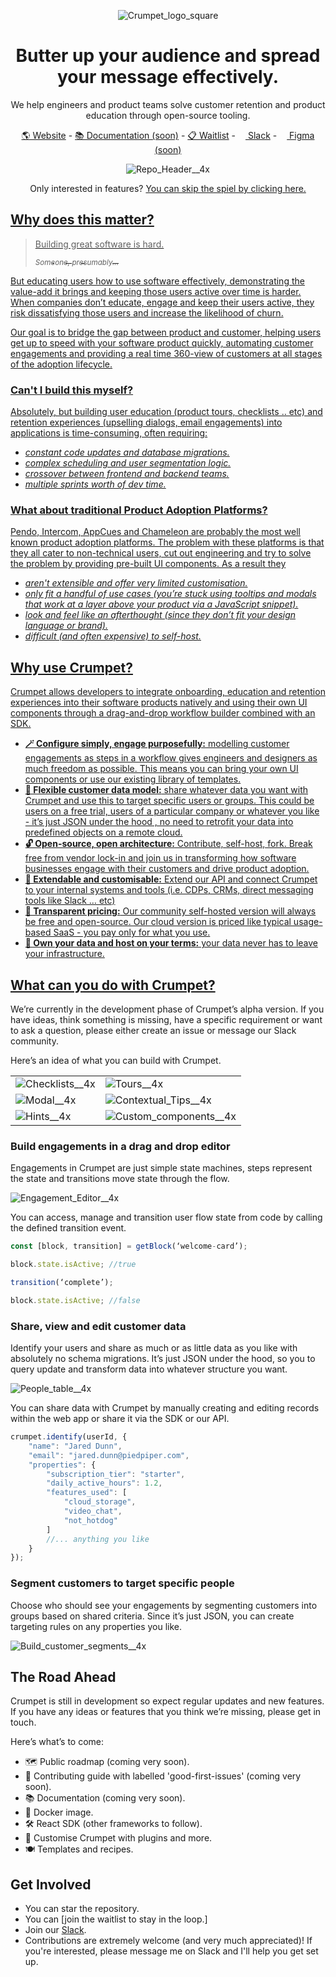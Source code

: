 <p align="center">
  <img src="https://github.com/CrumpetDev/crumpet/assets/30439911/6ddd604a-336f-4b02-8094-17ed416f2d7b" alt="Crumpet_logo_square">
</p>

<h1 align="center">
  Butter up your audience and spread your message effectively.
</h1>

<p align="center">
  We help engineers and product teams solve customer retention and product education through open-source tooling.
</p>

<p align="center">
  <a href="https://www.opencrumpet.com/">🌎 Website</a> - <a href="#">📚 Documentation (soon)</a> - <a href="#">📋 Waitlist</a> - <a href="https://join.slack.com/t/crumpetgroup/shared_invite/zt-1y0si8la9-YR0oxMmmYxRGmO2wmEPDrw" rel="nofollow"><img src="https://github.com/CrumpetDev/crumpet/assets/30439911/0a144f3b-6910-4b53-88dc-47ee09c02c5e" width="12" height="12" style="max-width: 100%; vertical-align: middle;"> Slack</a> - <a href="#"><img src="https://github.com/CrumpetDev/crumpet/assets/30439911/192ad5a4-8bb7-4547-8a4f-ccf2eb7cd5bc" width="12" height="12" style="max-width: 100%; vertical-align: middle;"> Figma (soon)</a>
</p>


<p align="center">
  <img src="https://github.com/CrumpetDev/crumpet/assets/30439911/9f419669-1228-488c-88d1-22944657874f" alt="Repo_Header__4x">
</p>

<p align="center"> Only interested in features? <a href="#what-can-you-do"> You can skip the spiel by clicking here.</p>

## Why does this matter?
 

>    
> Building great software is hard.
> 
> <sub>*Someone, presumably...*</sub>
 
But educating users how to use software effectively, demonstrating the value-add it brings and keeping those users active over time is harder. When companies don’t educate, engage and keep their users active, they risk dissatisfying those users and increase the likelihood of churn.

Our goal is to bridge the gap between product and customer, helping users get up to speed with your software product quickly, automating customer engagements and providing a real time 360-view of customers at all stages of the adoption lifecycle.

### Can't I build this myself?

Absolutely, but building user education (product tours, checklists .. etc) and retention experiences (upselling dialogs, email engagements) into applications is time-consuming, often requiring:

- *constant code updates and database migrations.*
- *complex scheduling and user segmentation logic.*
- *crossover between frontend and backend teams.*
- *multiple sprints worth of dev time.*

### What about traditional Product Adoption Platforms?

Pendo, Intercom, AppCues and Chameleon are probably the most well known product adoption platforms. The problem with these platforms is that they all cater to non-technical users, cut out engineering and try to solve the problem by providing pre-built UI components. As a result they

- *aren't extensible and offer very limited customisation.*
- *only fit a handful of use cases (you’re stuck using tooltips and modals that work at a layer above your product via a JavaScript snippet).*
- *look and feel like an afterthought (since they don’t fit your design language or brand).*
- *difficult (and often expensive) to self-host.*

## Why use Crumpet?

Crumpet allows developers to integrate onboarding, education and retention experiences into their software products natively and using their own UI components through a drag-and-drop workflow builder combined with an SDK.

- **🪄 Configure simply, engage purposefully:** modelling customer engagements as steps in a workflow gives engineers and designers as much freedom as possible. This means you can bring your own UI components or use our existing library of templates.
- **💪 Flexible customer data model:**  share whatever data you want with Crumpet and use this to target specific users or groups. This could be users on a free trial, users of a particular company or whatever you like - it’s just JSON under the hood , no need to retrofit your data into predefined objects on a remote cloud.
- **🔓 Open-source, open architecture:** Contribute, self-host, fork. Break free from vendor lock-in and join us in transforming how software businesses engage with their customers and drive product adoption.
- **🎨 Extendable and customisable:** Extend our API and connect Crumpet to your internal systems and tools (i.e. CDPs, CRMs, direct messaging tools like Slack … etc)
- **💸 Transparent pricing:** Our community self-hosted version will always be free and open-source. Our cloud version is priced like typical usage-based SaaS - you pay only for what you use.
- **💾 Own your data and host on your terms:** your data never has to leave your infrastructure.

## What can you do with Crumpet?
<a name="what-can-you-do"></a>
We’re currently in the development phase of Crumpet’s alpha version. If you have ideas, think something is missing, have a specific requirement or want to ask a question, please either create an issue or message our Slack community.

Here’s an idea of what you can build with Crumpet.

<table>
  <tr>
    <td><img src="https://github.com/CrumpetDev/crumpet/assets/30439911/19970dd7-20d2-4093-ac02-c41e3de1791e" alt="Checklists__4x"></td>
    <td><img src="https://github.com/CrumpetDev/crumpet/assets/30439911/a1004593-e2a1-4f03-bc97-ab982958d8c6" alt="Tours__4x"></td>
  </tr>
  <tr>
    <td><img src="https://github.com/CrumpetDev/crumpet/assets/30439911/55870a82-a59c-4a90-a9b1-16fdefe6cb63" alt="Modal__4x"></td>
    <td><img src="https://github.com/CrumpetDev/crumpet/assets/30439911/8b3949ac-f8aa-4587-81c4-892379a85186" alt="Contextual_Tips__4x"></td>
  </tr>
  <tr>
    <td><img src="https://github.com/CrumpetDev/crumpet/assets/30439911/f6d89d24-1826-4dc9-8d23-4b68edb26edc" alt="Hints__4x"></td>
    <td><img src="https://github.com/CrumpetDev/crumpet/assets/30439911/379f9df0-7ed2-42c0-a46d-676883b4ff9f" alt="Custom_components__4x"></td>
  </tr>
</table>


### Build engagements in a drag and drop editor

Engagements in Crumpet are just simple state machines, steps represent the state and transitions move state through the flow.

![Engagement_Editor__4x](https://github.com/CrumpetDev/crumpet/assets/30439911/c9cd1412-50df-4260-84db-cd176fa0f861)

You can access, manage and transition user flow state from code by calling the defined transition event. 

```jsx
const [block, transition] = getBlock(‘welcome-card’);

block.state.isActive; //true

transition(‘complete’);

block.state.isActive; //false
```

### Share, view and edit customer data

Identify your users and share as much or as little data as you like with absolutely no schema migrations. It’s just JSON under the hood, so you to query update and transform data into whatever structure you want.

![People_table__4x](https://github.com/CrumpetDev/crumpet/assets/30439911/e00782d8-57a0-4fb8-9b64-4bbdf074662b)

You can share data with Crumpet by manually creating and editing records within the web app or share it via the SDK or our API.

```jsx
crumpet.identify(userId, {
    "name": "Jared Dunn",
    "email": "jared.dunn@piedpiper.com",
    "properties": {
        "subscription_tier": "starter",
        "daily_active_hours": 1.2,
        "features_used": [
            "cloud_storage",
            "video_chat",
            "not_hotdog"
        ]
        //... anything you like
    }
});
```

### Segment customers to target specific people

Choose who should see your engagements by segmenting customers into groups based on shared criteria. Since it’s just JSON, you can create targeting rules on any properties you like.

![Build_customer_segments__4x](https://github.com/CrumpetDev/crumpet/assets/30439911/71bc052b-3ab7-4855-a264-706c5d4e0fea)

## The Road Ahead

Crumpet is still in development so expect regular updates and new features. If you have any ideas or features that you think we’re missing, please get in touch. 

Here’s what’s to come:

- 🗺️ Public roadmap (coming very soon).
- 🙌 Contributing guide with labelled 'good-first-issues' (coming very soon).
- 📚 Documentation (coming very soon).
- 🐳 Docker image.
- 🛠️ React SDK (other frameworks to follow).
- 🔌 Customise Crumpet with plugins and more.
- 🍽️ Templates and recipes.

## Get Involved

- You can star the repository.
- You can [join the waitlist to stay in the loop.]
- Join our [Slack](https://join.slack.com/t/crumpetgroup/shared_invite/zt-1y0si8la9-YR0oxMmmYxRGmO2wmEPDrw).
- Contributions are extremely welcome (and very much appreciated)! If you're interested, please message me on Slack and I'll help you get set up.
